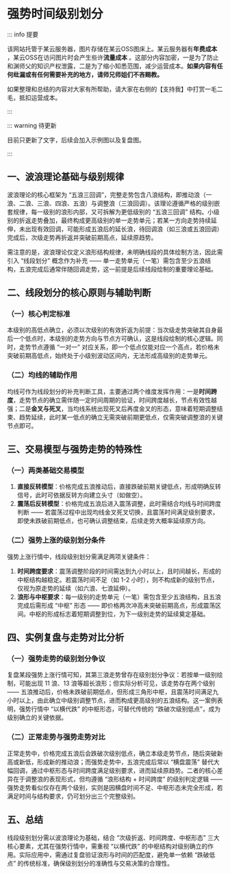 # 强势时间级别划分

::: info 提要

该网站托管于某云服务器，图片存储在某云OSS图床上。某云服务器有**年费成本** ，某云OSS在访问图片时会产生些许**流量成本** 。这部分内容加密，一是为了防止和渊师父的知识产权泄露，二是为了缩小知悉范围，减少运营成本。**如果内容有任何纰漏或有任何需要补充的地方，请师兄师姐们不吝赐教。**

如果整理和总结的内容对大家有所帮助，请大家在右侧的【支持我】中打赏一毛二毛，抵扣运营成本。

:::

::: warning 待更新

目前只更新了文字，后续会加入示例图以及复盘图。

:::

## 一、波浪理论基础与级别规律

波浪理论的核心框架为 “五浪三回调”，完整走势包含八浪结构，即推动浪（一浪、二浪、三浪、四浪、五浪）与调整浪（三浪回调）。该理论遵循严格的级别嵌套规律，每一级别的浪形内部，又可拆解为更低级别的 “五浪三回调” 结构。小级别的折返走势叠加，最终构成更高级别的单一走势单元；若某一方向走势持续延伸，未出现有效回调，可能形成五浪后的延长浪，待回调浪（如三浪或五浪回调）完成后，次级走势再折返并突破前期高点，延续原趋势。



需注意的是，波浪理论仅定义浪形结构规律，未明确线段的具体绘制方法，因此需引入 “线段划分” 概念作为补充 —— 单一走势单元（一笔）需包含至少五浪结构，五浪完成后通常伴随回调走势，这一前提是后续线段绘制的重要理论基础。

## 二、线段划分的核心原则与辅助判断

### （一）核心判定标准

本级别的高低点确立，必须以次级别的有效折返为前提：当次级走势突破其自身最后一个低点时，本级别的走势方向与节点方可确认，这是线段绘制的核心逻辑。同时，走势节点遵循 “一对一” 对应关系，即一个低点仅能对应一个高点，若价格未突破前期高低点，始终处于小级别波动区间内，无法形成高级别的走势单元。

### （二）均线的辅助作用

均线可作为线段划分的补充判断工具，主要通过两个维度发挥作用：一是**时间跨度**，走势节点的确立需伴随一定时间周期的验证，时间跨度越长，节点有效性越强；二是**金叉与死叉**，当均线系统出现死叉后再度金叉的形态，意味着短期调整结束、趋势延续，此时某一低点的确立无需突破前期更低点，仅需突破调整浪的关键节点即可。

## 三、交易模型与强势走势的特殊性

### （一）两类基础交易模型

1. **直接反转模型**：价格完成五浪推动后，直接跌破前期关键低点，形成明确反转信号，此时可依据反转方向建立头寸（如做空）。
2. **震荡后反转模型**：价格完成五浪后进入震荡调整，此时需结合均线与时间跨度判断 —— 若震荡过程中出现均线金叉死叉切换，且震荡时间满足级别要求，即使未跌破前期低点，也可确认调整结束，后续走势大概率延续原方向。

### （二）强势上涨的级别划分条件

强势上涨行情中，线段级别划分需满足两项关键条件：



1. **时间跨度要求**：震荡调整阶段的时间需达到九小时以上，且时间越长，形成的中枢结构越稳定。若震荡时间不足（如 1-2 小时），则不构成新的级别节点，仅视为原走势的延续（如六浪、七浪延伸）。
2. **浪形与中枢要求**：每一级别的走势单元（一笔）需包含至少五浪结构，且五浪完成后需形成 “中枢” 形态 —— 即价格两次冲高未突破前期高点，形成震荡区间。中枢的形成标志着短期调整到位，为下一级别走势的延续奠定基础。

## 四、实例复盘与走势对比分析

### （一）强势走势的级别划分争议

复盘某段强势上涨行情可知，其第三浪走势曾存在级别划分争议：若按单一级别绘制，可能出现 11 浪、13 浪等超长浪形；但实际分析可见，该走势存在两个级别 —— 五浪推动后，价格未跌破前期低点，但形成三角形中枢，且震荡时间满足九小时以上，由此确立中级别调整节点，进而构成更高级别的五浪结构。这一案例表明，强势行情中 “以横代跌” 的中枢形态，可替代传统的 “跌破次级别低点”，成为级别确立的关键依据。

### （二）正常走势与强势走势对比

正常走势中，价格完成五浪后会跌破次级别低点，确立本级走势节点，随后突破新高或新低，形成新的推动浪；而强势走势中，五浪完成后常以 “横盘震荡” 替代大幅回调，通过中枢形态与时间跨度满足级别要求，进而延续原趋势。二者的核心差异在于调整浪的表现形式，但均遵循 “浪形结构 + 时间跨度” 的级别判定逻辑 —— 强势走势看似仅存在两个级别，实则是因横盘时间不足、中枢形态未完全形成，若满足时间与结构要求，仍可划分出三个完整级别。

## 五、总结

线段级别划分需以波浪理论为基础，结合 “次级折返、时间跨度、中枢形态” 三大核心要素，尤其在强势行情中，需重视 “以横代跌” 的中枢结构对级别确立的作用。实际应用中，需通过复盘验证浪形与时间的匹配度，避免单一依赖 “跌破低点” 的传统标准，确保级别划分的准确性与交易决策的合理性。

<!-- 总结成文章形式，分章节，然后用严肃方式去总结，不要说作者指出，视频指出。章节标题不要有很浓的ai味儿。 -->